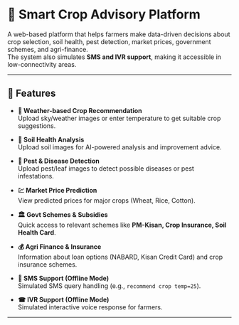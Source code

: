 # 🌱 Smart Crop Advisory Platform

A web-based platform that helps farmers make data-driven decisions about crop selection, soil health, pest detection, market prices, government schemes, and agri-finance.  
The system also simulates **SMS and IVR support**, making it accessible in low-connectivity areas.

---

## 🚀 Features

- **🌾 Weather-based Crop Recommendation**  
  Upload sky/weather images or enter temperature to get suitable crop suggestions.

- **🧪 Soil Health Analysis**  
  Upload soil images for AI-powered analysis and improvement advice.

- **🐛 Pest & Disease Detection**  
  Upload pest/leaf images to detect possible diseases or pest infestations.

- **💹 Market Price Prediction**  
  View predicted prices for major crops (Wheat, Rice, Cotton).

- **🏛 Govt Schemes & Subsidies**  
  Quick access to relevant schemes like **PM-Kisan, Crop Insurance, Soil Health Card**.

- **💰 Agri Finance & Insurance**  
  Information about loan options (NABARD, Kisan Credit Card) and crop insurance schemes.

- **📩 SMS Support (Offline Mode)**  
  Simulated SMS query handling (e.g., `recommend crop temp=25`).

- **☎ IVR Support (Offline Mode)**  
  Simulated interactive voice response for farmers.

---


